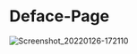 # Deface-Page


![Screenshot_20220126-172110](https://user-images.githubusercontent.com/97798085/151154911-acc4b92c-88b2-46a9-b8a4-96093e9d70f7.png)
